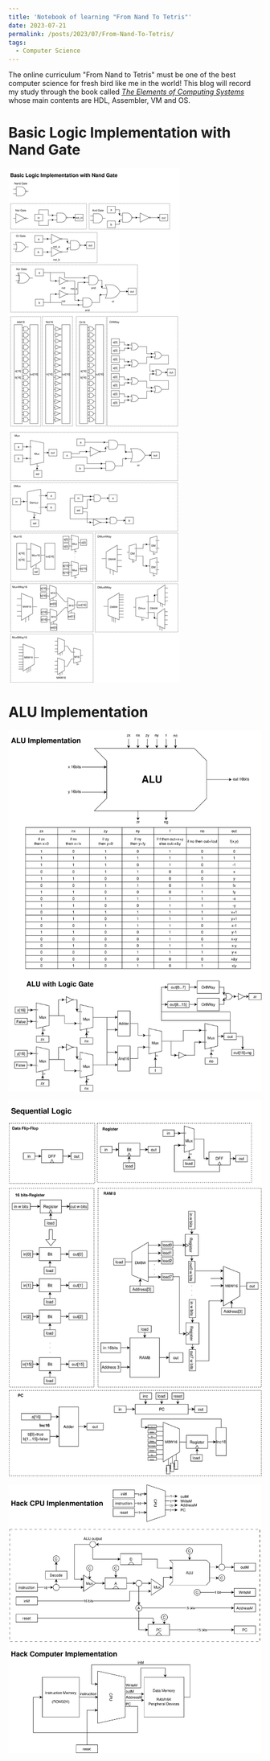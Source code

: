 ```yaml
---
title: 'Notebook of learning "From Nand To Tetris"'
date: 2023-07-21
permalink: /posts/2023/07/From-Nand-To-Tetris/
tags:
  - Computer Science
---
```


The online curriculum "From Nand to Tetris" must be one of the best computer science for fresh bird like me in the world! This blog will record my study through the book called [*The Elements of Computing Systems*](https://qianzehao123.github.io/files/ECS.pdf) whose main contents are HDL, Assembler, VM and OS.

# Basic Logic Implementation with Nand Gate
![](/images/blog-20230721-BasicLogic.png)

# ALU Implementation
![](/images/blog-20230721-ALU.png)

![](/images/blog-20230721-SequentialLogic.png)

![](/images/blog-20230721-Hack-computer.png)